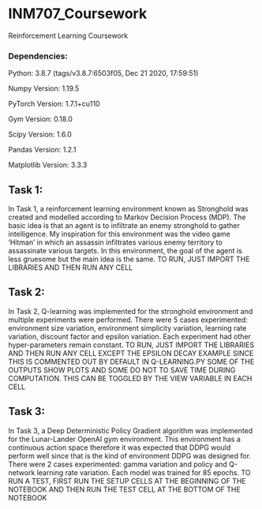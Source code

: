 # INM707_Coursework
 Reinforcement Learning Coursework

### Dependencies:

Python: 3.8.7 (tags/v3.8.7:6503f05, Dec 21 2020, 17:59:51)

Numpy Version: 1.19.5

PyTorch Version: 1.7.1+cu110

Gym Version: 0.18.0

Scipy Version: 1.6.0

Pandas Version: 1.2.1

Matplotlib Version: 3.3.3

## Task 1: 

In Task 1, a reinforcement learning environment known as Stronghold was created and modelled according to Markov Decision Process (MDP). The basic idea is that an agent is to infiltrate an enemy stronghold to gather intelligence. My inspiration for this environment was the video game ‘Hitman’ in which an assassin infiltrates various enemy territory to assassinate various targets. In this environment, the goal of the agent is less gruesome but the main idea is the same. 
TO RUN, JUST IMPORT THE LIBRARIES AND THEN RUN ANY CELL 

## Task 2:
In Task 2, Q-learning was implemented for the stronghold environment and multiple experiments were performed. There were 5 cases experimented: environment size variation, environment simplicity variation, learning rate variation, discount factor and epsilon variation. Each experiment had other hyper-parameters remain constant.
TO RUN, JUST IMPORT THE LIBRARIES AND THEN RUN ANY CELL EXCEPT THE EPSILON DECAY EXAMPLE SINCE THIS IS COMMENTED OUT BY DEFAULT IN Q-LEARNING.PY 
SOME OF THE OUTPUTS SHOW PLOTS AND SOME DO NOT TO SAVE TIME DURING COMPUTATION. THIS CAN BE TOGGLED BY THE VIEW VARIABLE IN EACH CELL 

## Task 3:

In Task 3, a Deep Deterministic Policy Gradient algorithm was implemented for the Lunar-Lander OpenAI gym environment. This environment has a continuous action space therefore it was expected that DDPG would perform well since that is the kind of environment DDPG was designed for. There were 2 cases experimented: gamma variation and policy and Q-network learning rate variation. Each model was trained for 85 epochs.
TO RUN A TEST, FIRST RUN THE SETUP CELLS AT THE BEGINNING OF THE NOTEBOOK AND THEN RUN THE TEST CELL AT THE BOTTOM OF THE NOTEBOOK
